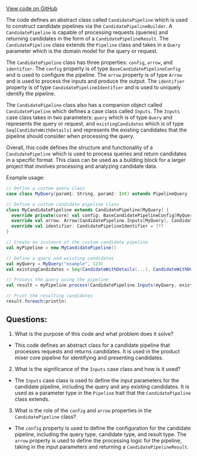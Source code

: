 [View code on GitHub](https://github.com/misbahsy/the-algorithm/product-mixer/core/src/main/scala/com/twitter/product_mixer/core/pipeline/candidate/CandidatePipeline.scala)

The code defines an abstract class called `CandidatePipeline` which is used to construct candidate pipelines via the `CandidatePipelineBuilder`. A `CandidatePipeline` is capable of processing requests (queries) and returning candidates in the form of a `CandidatePipelineResult`. The `CandidatePipeline` class extends the `Pipeline` class and takes in a `Query` parameter which is the domain model for the query or request. 

The `CandidatePipeline` class has three properties: `config`, `arrow`, and `identifier`. The `config` property is of type `BaseCandidatePipelineConfig` and is used to configure the pipeline. The `arrow` property is of type `Arrow` and is used to process the inputs and produce the output. The `identifier` property is of type `CandidatePipelineIdentifier` and is used to uniquely identify the pipeline.

The `CandidatePipeline` class also has a companion object called `CandidatePipeline` which defines a case class called `Inputs`. The `Inputs` case class takes in two parameters: `query` which is of type `Query` and represents the query or request, and `existingCandidates` which is of type `Seq[CandidateWithDetails]` and represents the existing candidates that the pipeline should consider when processing the query.

Overall, this code defines the structure and functionality of a `CandidatePipeline` which is used to process queries and return candidates in a specific format. This class can be used as a building block for a larger project that involves processing and analyzing candidate data. 

Example usage:

```scala
// Define a custom query class
case class MyQuery(param1: String, param2: Int) extends PipelineQuery

// Define a custom candidate pipeline class
class MyCandidatePipeline extends CandidatePipeline[MyQuery] {
  override private[core] val config: BaseCandidatePipelineConfig[MyQuery, _, _, _] = ???
  override val arrow: Arrow[CandidatePipeline.Inputs[MyQuery], CandidatePipelineResult] = ???
  override val identifier: CandidatePipelineIdentifier = ???
}

// Create an instance of the custom candidate pipeline
val myPipeline = new MyCandidatePipeline()

// Define a query and existing candidates
val myQuery = MyQuery("example", 123)
val existingCandidates = Seq(CandidateWithDetails(...), CandidateWithDetails(...))

// Process the query using the pipeline
val result = myPipeline.process(CandidatePipeline.Inputs(myQuery, existingCandidates))

// Print the resulting candidates
result.foreach(println)
```
## Questions: 
 1. What is the purpose of this code and what problem does it solve?
- This code defines an abstract class for a candidate pipeline that processes requests and returns candidates. It is used in the product mixer core pipeline for identifying and presenting candidates.

2. What is the significance of the `Inputs` case class and how is it used?
- The `Inputs` case class is used to define the input parameters for the candidate pipeline, including the query and any existing candidates. It is used as a parameter type in the `Pipeline` trait that the `CandidatePipeline` class extends.

3. What is the role of the `config` and `arrow` properties in the `CandidatePipeline` class?
- The `config` property is used to define the configuration for the candidate pipeline, including the query type, candidate type, and result type. The `arrow` property is used to define the processing logic for the pipeline, taking in the input parameters and returning a `CandidatePipelineResult`.